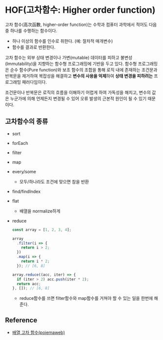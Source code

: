 # HOF(고차함수: Higher order function)

고차 함수(高次函數, higher-order function)는 수학과 컴퓨터 과학에서 적어도 다음 중 하나를 수행하는 함수이다.

- 하나 이상의 함수를 인수로 취한다. (예: 절차적 매개변수)
- 함수를 결과로 반환한다.

고차 함수는 외부 상태 변경이나 가변(mutable) 데이터를 피하고 불변성(Immutability)을 지향하는 함수형 프로그래밍에 기반을 두고 있다. 함수형 프로그래밍은 순수 함수(Pure function)와 보조 함수의 조합을 통해 로직 내에 존재하는 조건문과 반복문을 제거하여 복잡성을 해결하고 **변수의 사용을 억제**하여 **상태 변경을 피하려는** 프로그래밍 패러다임이다.

조건문이나 반복문은 로직의 흐름을 이해하기 어렵게 하여 가독성을 해치고, 변수의 값은 누군가에 의해 언제든지 변경될 수 있어 오류 발생의 근본적 원인이 될 수 있기 때문이다.

## 고차함수의 종류

- sort
- forEach
- filter
- map
- every/some
  - 모두/하나라도 조건에 맞으면 참을 반환
- find/findIndex
- flat
  - 배열을 normalize하게
- reduce

  ```javascript
  const array = [1, 2, 3, 4];

  array
    .filter(i => {
      return i > 2;
    })
    .map(i => {
      return i * 2;
    }); // [6, 8]

  array.reduce((acc, iter) => {
    if (iter > 2) acc.push(iter * 2);
    return acc;
  }, []); // [6, 8]
  ```

  - reduce함수를 쓰면 filter함수와 map함수를 거쳐야 할 수 있는 일을 한번에 해준다.

## Reference

- [배열 고차 함수(poiemaweb)](https://poiemaweb.com/js-array-higher-order-function)
